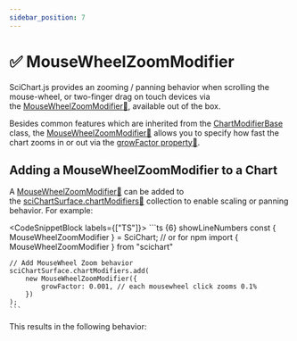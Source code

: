 ```yaml
---
sidebar_position: 7
---
```


# ✅ MouseWheelZoomModifier

SciChart.js provides an zooming / panning behavior when scrolling the mouse-wheel, or two-finger drag on touch devices via the [MouseWheelZoomModifier:blue_book:](https://www.scichart.com/documentation/js/current/typedoc/classes/mousewheelzoommodifier.html), available out of the box.

Besides common features which are inherited from the [ChartModifierBase](../../common-features/) class, the [MouseWheelZoomModifier:blue_book:](https://www.scichart.com/documentation/js/current/typedoc/classes/mousewheelzoommodifier.html) allows you to specify how fast the chart zooms in or out via the [growFactor property:blue_book:](https://www.scichart.com/documentation/js/current/typedoc/classes/mousewheelzoommodifier.html#growfactor).

Adding a MouseWheelZoomModifier to a Chart
------------------------------------------

A [MouseWheelZoomModifier:blue_book:](https://www.scichart.com/documentation/js/current/typedoc/classes/mousewheelzoommodifier.html) can be added to the [sciChartSurface.chartModifiers:blue_book:](https://www.scichart.com/documentation/js/current/typedoc/classes/scichartsurface.html#chartmodifiers) collection to enable scaling or panning behavior. For example:

<CodeSnippetBlock labels={["TS"]}>
    ```ts {6} showLineNumbers
    const { MouseWheelZoomModifier } = SciChart;
    // or for npm import { MouseWheelZoomModifier } from "scichart"

    // Add MouseWheel Zoom behavior
    sciChartSurface.chartModifiers.add(
        new MouseWheelZoomModifier({
            growFactor: 0.001, // each mousewheel click zooms 0.1%
        })
    );
    ```
</CodeSnippetBlock>


This results in the following behavior:

<CenteredImageWrapper
    src="/images/ChartModifiers_MouseWheelZoomModifier.gif"
/>